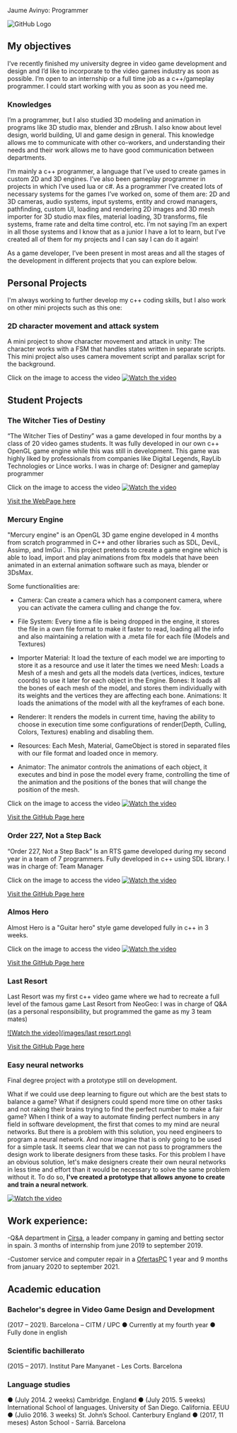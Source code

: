 Jaume Avinyo: Programmer

![GitHub Logo](/images/yo.png)

## My objectives
I’ve recently finished my university degree in video game development and design and I’d like to incorporate to the video games industry as soon as possible.
I’m open to an internship or a full time job as a c++/gameplay programmer.  I could start working with you as soon as you need me.


### Knowledges
I’m a programmer, but I also studied 3D modeling and animation in programs like 3D studio max, blender and zBrush. I also know about level design, world building, UI and game design in general. This knowledge allows me to communicate with other co-workers, and understanding their needs and their work allows me to have good communication between departments.

I’m mainly a c++ programmer, a language that I’ve used to create games in custom  2D and 3D engines. I’ve also been gameplay programmer in projects in which I’ve used lua or c#. As a programmer I’ve created lots of necessary systems for the games I’ve worked on, some of them are: 2D and 3D cameras, audio systems, input systems, entity and crowd managers, pathfinding, custom UI, loading and  rendering 2D images and 3D mesh importer for 3D studio max files, material loading, 3D transforms, file systems, frame rate and delta time control, etc. I’m not saying I’m an expert in all those systems and I know that as a junior I have a lot to learn, but I’ve created all of them for my projects and I can say I can do it again!

As a game developer, I’ve been present in most areas and all the stages of the development in different projects that you can explore below.

## Personal Projects

I'm always working to further develop my c++ coding skills, but I also work on other mini projects such as this one:

### 2D character movement and attack system

A mini project to show character movement and attack in unity:
The character works with a FSM that handles states written in separate scripts. This mini project also uses camera movement script and parallax script for the background.

Click on the image to access the video
[![Watch the video](/images/fsm_character.png)](https://www.youtube.com/watch?v=yCOX13P05uE)

## Student Projects


### The Witcher Ties of Destiny
“The Witcher Ties of Destiny” was a game developed in four months by a
class of 20 video games students. It was fully developed in our own c++
OpenGL game engine while this was still in development. This game was
highly liked by professionals from companies like Digital Legends, RayLib
Technologies or Lince works.
I was in charge of: Designer and gameplay programmer


Click on the image to access the video
[![Watch the video](/images/tiesofdestiny.png)](https://www.youtube.com/watch?v=m5PS3PCTRs0)

[Visit the WebPage here](https://tiesofdestiny.com/) 

### Mercury Engine
"Mercury engine" is an OpenGL 3D game engine developed in 4 months from scratch programmed in C++ and other libraries such as SDL, DeviL, Assimp, and ImGui . This project pretends to create a game engine which is able to load, import and play animations from fbx models that have been animated in an external animation software such as maya, blender or 3DsMax.

Some functionalities are: 

- Camera: Can create a camera which has a component camera, where you can activate the camera culling and change the fov.

- File System: Every time a file is being dropped in the engine, it stores the file in a own file format to make it faster to read, loading all the info and also maintaining a     relation with a .meta file for each file (Models and Textures)

- Importer
  Material: It load the texture of each model we are importing to store it as a resource and use it later the times we need
  Mesh: Loads a Mesh of a mesh and gets all the models data (vertices, indices, texture coords) to use it later for each object in the Engine.
  Bones: It loads all the bones of each mesh of the model, and stores them individually with its weights and the vertices they are affecting each bone.
  Animations: It loads the animations of the model with all the keyframes of each bone.
  
- Renderer: It renders the models in current time, having the ability to choose in execution time some configurations of render(Depth, Culling, Colors, Textures) enabling and disabling them.

- Resources: Each Mesh, Material, GameObject is stored in separated files with our file format and loaded once in memory.

- Animator: The animator controls the animations of each object, it executes and bind in pose the model every frame, controlling the time of the animation and the positions of the bones that will change the position of the mesh. 
  
  
Click on the image to access the video
[![Watch the video](/images/mercuryengine.png)](https://www.youtube.com/watch?v=qAw3V35vyvA)

[Visit the GitHub Page here](https://github.com/knela96/Mercury-Engine) 



### Order 227, Not a Step Back
“Order 227, Not a Step Back” Is an RTS game developed during my second
year in a team of 7 programmers. Fully developed in c++ using SDL library.
I was in charge of: Team Manager


Click on the image to access the video
[![Watch the video](/images/order227.png)](https://www.youtube.com/watch?v=2uebz2vIlOg)

[Visit the GitHub Page here](https://cutt.ly/Dh0o84m) 



### Almos Hero
Almost Hero is a "Guitar hero" style game developed fully in c++ in 3 weeks.


Click on the image to access the video
[![Watch the video](/images/almosthero.png)](https://drive.google.com/file/d/1Ta4XddLz5-i3jpOjDi-DrMpM68JonNuJ/view?usp=sharing)

[Visit the GitHub Page here](https://cutt.ly/8h0o4MY) 


### Last Resort
Last Resort was my first c++ video game where we had to recreate a full level of
the famous game Last Resort from NeoGeo:
I was in charge of Q&A (as a personal responsibility, but programmed the game as my 3 team
mates)


[![Watch the video](images/last resort.png)](https://cutt.ly/2h0o5U4)

[Visit the GitHub Page here](https://cutt.ly/Dh0pqJL) 



### Easy neural networks
Final degree project with a prototype still on development.

What if we could use deep learning to figure out which are the best stats to balance a game? What if designers could spend more time on other tasks and not raking their brains trying to find the perfect number to make a fair game? 
When I think of a way to automate finding perfect numbers in any field in software development, the first that comes to my mind are neural networks. But there is a problem with this solution, you need engineers to program a neural network. And now imagine that is only going to be used for a simple task. It seems clear that we can not pass to programmers the design work to liberate designers from these tasks.
For this problem I have an obvious solution, let's make designers create their own neural networks in less time and effort than it would be necessary to solve the same problem without it. To do so, **I've created a prototype that allows anyone to create and train a neural network**.


[![Watch the video](images/Screenshot_1.png)](https://www.youtube.com/watch?v=vVJ6H56kYGs)




## Work experience:

-Q&A department in [Cirsa](https://www.cirsa.com/), a leader company in gaming and betting sector in spain.
  3 months of internship from june 2019 to september 2019.
  
-Customer service and computer repair in a [OfertasPC](https://www.ofertaspc.com/)
 1 year and 9 months from january 2020 to september 2021.


## Academic education

### Bachelor's degree in Video Game Design and Development
(2017 – 2021). Barcelona – CITM / UPC
● Currently at my fourth year
● Fully done in english 



### Scientific bachillerato
(2015 – 2017). Institut Pare Manyanet - Les Corts. Barcelona



### Language studies
● (July 2014. 2 weeks) Cambridge. England
● (July 2015. 5 weeks) International School of languages. University of San
Diego. California. EEUU
● (Julio 2016. 3 weeks) St. John’s School. Canterbury England
● (2017, 11 meses) Aston School - Sarriá. Barcelona


